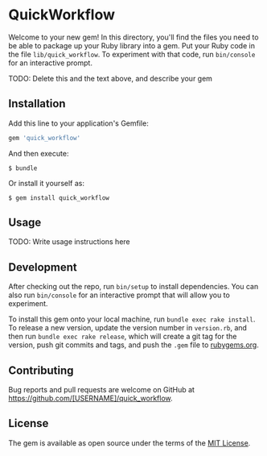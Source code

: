 # QuickWorkflow

Welcome to your new gem! In this directory, you'll find the files you need to be able to package up your Ruby library into a gem. Put your Ruby code in the file `lib/quick_workflow`. To experiment with that code, run `bin/console` for an interactive prompt.

TODO: Delete this and the text above, and describe your gem

## Installation

Add this line to your application's Gemfile:

```ruby
gem 'quick_workflow'
```

And then execute:

    $ bundle

Or install it yourself as:

    $ gem install quick_workflow

## Usage

TODO: Write usage instructions here

## Development

After checking out the repo, run `bin/setup` to install dependencies. You can also run `bin/console` for an interactive prompt that will allow you to experiment.

To install this gem onto your local machine, run `bundle exec rake install`. To release a new version, update the version number in `version.rb`, and then run `bundle exec rake release`, which will create a git tag for the version, push git commits and tags, and push the `.gem` file to [rubygems.org](https://rubygems.org).

## Contributing

Bug reports and pull requests are welcome on GitHub at https://github.com/[USERNAME]/quick_workflow.


## License

The gem is available as open source under the terms of the [MIT License](http://opensource.org/licenses/MIT).

